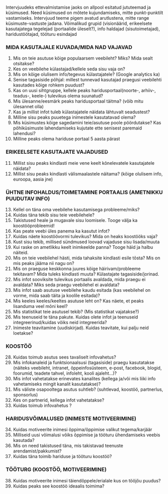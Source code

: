 
Intervjuudeks ettevalmistamise jaoks on allpool esitatud jututeemad ja küsimused. Need küsimused on mõtete kujundamiseks, mitte punkt-punktilt vastamiseks. Intervjuud teeme pigem avatud arutlustena, mitte range küsimuste-vastuste jadana.
Võimalikud grupid (visionäärid, erikeelsete kasutajatega tegelejad (portaalide üleselt?), info haldajad (sisutoimetajad), haridustöötajad, tööturu esindajad
	
### MIDA KASUTAJALE KUVADA/MIDA NAD VAJAVAD
1. Mis on teie asutuse kõige populaarsem veebileht? Miks? Mida sealt otsitakse?
2. Kes on veebilehe külastajad/kellele seda sisu vaja on?
3. Mis on kõige olulisem info/tegevus külastajatele? (Google analytics ka)
4. Senise tagasiside põhjal: millest tunnevad kasutajad praegusi veebilehti kasutades kõige rohkem puudust?
5. Kas on uusi sihtgruppe, kellele peaks haridusportaal(noorte-, arhiiv-, teadus-, keele-) tulevikus olema suunatud?
6. Mis ülesanne/eesmärk peaks haridusportaal täitma? (võib mitu ülesannet olla)
7. Kas ja millist infot tuleb külastajatele näidata lähtuvalt seadustest?
8. Milline sisu peaks puuetega inimestele kasutatavad olema?
9. Mis küsimustes kõige sagedamini teie/asutuse poole pöördutakse? Kas põhiküsimuste lahendamiseks kujutate ette senisest paremaid lahendusi?
10. Milline peaks olema hariduse portaal 5 aasta pärast

### ERIKEELSETE KASUTAJATE VAJADUSED
11. Millist sisu peaks kindlasti meie vene keelt kõnelevatele kasutajatele näidata?
12. Millist sisu peaks kindlasti välismaalastele näitama? (kõige olulisem info, euroopa, aasia jne)

### ÜHTNE INFOHALDUS/TOIMETAMINE PORTAALIS (AMETNIKKU PUUDUTAV INFO)
13. Kellel on täna oma veebilehe kasutamisega probleeme/miks?
14. Kuidas täna tekib sisu teie veebilehele? 
15. Takistused heale ja mugavale sisu loomisele. Tooge välja ka koostööprobleemid!
16. Kas peate veebi üles panema ka kasutut infot?
17. Kuidas näete koostöövormi tulevikus? Mida on heaks koostööks vaja?
18. Kust sisu tekib, millised sündmused loovad vajaduse sisu lisada/muuta
19. Kui raske on ametlikku keelt inimkeelde panna? Tooge häid ja halbu näiteid.
20. Mis on teie veebilehel hästi, mida tahaksite kindlasti esile tõsta? Mis on mis peaks jääma nii nagu on?
21. Mis on praeguse keskkonna juures kõige häirivam/probleeme tekitavam? Mida tuleks kindlasti muuta? Külastajate tagasiside/jorinad.
22. Mis infot sooviksite tulevikus portaalis avaldada, mida praegu ei avaldata? Miks seda praegu veebilehel ei avaldata?
23. Mis infot saab asutuse veebilehe kaudu esitada (kas veebilehel on vorme, mida saab täita ja koolile esitada)? 
24. Mis keeles keeles/keeltes asutuse leht on? Kas näete, et peaks lisanduma veel mõni keel?
25. Mis statistikat teie asutusel tekib? (Mis statistikat vajatakse?)
26. Mis teenuseid te täna pakute. Kuidas olete infot ja teenuseid integreerinud/kuidas võiks neid integreerida?
27. Inimeste teavitamine (uudiskirjad). Kuidas teavitate, kui palju neid loetakse?

### KOOSTÖÖ
28. Kuidas toimub asutus sees tavaliselt infovahetus?
29. Mis infokanaleid ja funktsionaalsusi (tagasiside) praegu kasutatakse (näiteks veebileht, intranet, õppeinfosüsteem, e-post, facebook, blogid, foorumid, teadete tahvel, infoleht, kooli ajaleht…)? 
30. Mis infot vahetatakse erinevates kanalites (kellega ja/või mis liiki info vahetamiseks mingit kanalit kasutatakse)?
31. Mis väliste osapooltega asutus suhtleb? (suhtlevad, koostöö, partnerlus, sponsorlus)
32. Kes on partnerid, kellega infot vahetatakse?
33. Kuidas toimub infovahetus ?

### HARIDUSVÕIMALUSED (INIMESTE MOTIVEERIMINE)
34. Kuidas motiveerite inimesi õppima/õppimise valikut tegema/karjäär
35. Milliseid uusi võimalusi võiks õppimise ja tööturu ühendamiseks veebis kasutada?
36. Mis on need takistused täna, mis takistavad teenuste arendamist/pakkumist?
37. Kuidas täna toimib hariduse ja tööturu koostöö?

### TÖÖTURG (KOOSTÖÖ, MOTIVEERIMINE)
38. Kuidas motiveerite inimesi täiendõppele/erialale kus on tööjõu puudus?
39. Kuidas peaks see koostöö ideaalis toimima?


